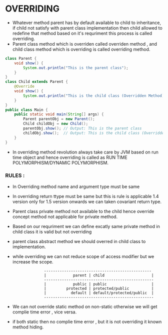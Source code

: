 # OVERRIDING 
- Whatever method parent has by default available to child to inheritance, if child not satisfy with parent class implementation then child allowed to redefine that method based on it's requriment this process is called overriding.
- Parent class method which is overriden called overriden method , and child class method which is overriding is called overriding method.
```java
class Parent {
    void show() {
        System.out.println("This is the parent class");
    }
}
class Child extends Parent {
    @Override
    void show() {
        System.out.println("This is the child class (Overridden Method)");
    }
}
public class Main {
    public static void main(String[] args) {
        Parent parentObj = new Parent();
        Child childObj = new Child();
        parentObj.show(); // Output: This is the parent class
        childObj.show();  // Output: This is the child class (Overridden Method)
    }
}
```
- In overriding method revolution always take care by JVM based on run time object and hence overriding is called as RUN TIME POLYMORPHISM/DYNAMIC POLYMORPHISM.

### RULES : 
- In Overriding method name and argument type must be same
- In overriding return ttype must be same but this is rule is applicable  1.4 version only for 1.5 version onwards we can taken covariant return type.
- Parent class private method not available to the child hence override concept method not applicable for private method.
- Based on our requriment we can define excatly same private method in child class it is valid but not overriding
- parent class abstract method we should overred in child class to implementation.
- while overriding we can not reduce scope of access modifier but we increase the scope.

                    ------------------------------------------------
                    |            parent | child                     |
                    -------------------------------------------------
                    |            public | public                    |
                    |         protected | protected/public          |
                    |           default | default/protected/public  |
                    -------------------------------------------------

- We can not override static method on non-static otherwise we will get complie time error , vice versa.
- if both static then no complie time error , but it is not overriding it known method hiding.
